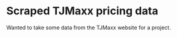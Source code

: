 Scraped TJMaxx pricing data
===========================
Wanted to take some data from the TJMaxx website for a project.
